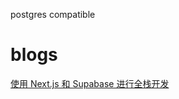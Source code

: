 
postgres compatible

# blogs
[使用 Next.js 和 Supabase 进行全栈开发](https://www.freecodecamp.org/chinese/news/the-complete-guide-to-full-stack-development-with-supabas/)


